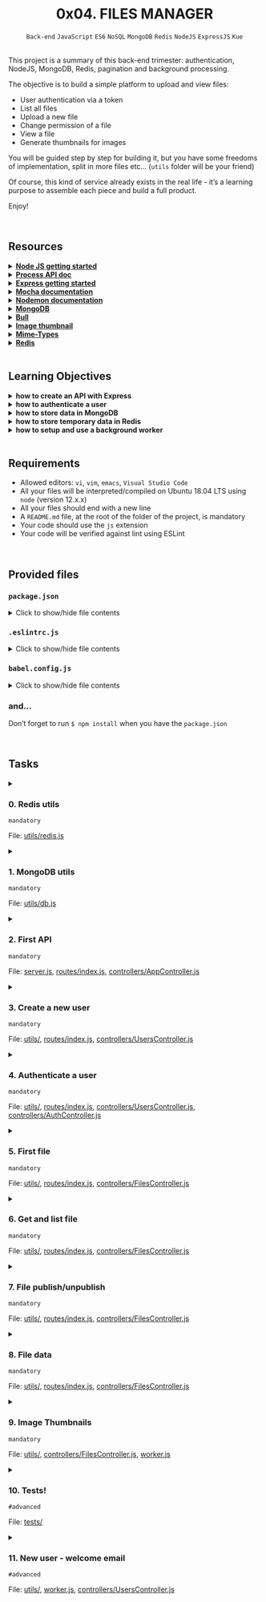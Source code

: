 <h1 align="center"><b>0x04. FILES MANAGER</b></h1>
<div align="center"><code>Back-end</code> <code>JavaScript</code> <code>ES6</code> <code>NoSQL</code> <code>MongoDB</code> <code>Redis</code> <code>NodeJS</code> <code>ExpressJS</code> <code>Kue</code></div>

<!-- <br>

## Background Context -->


<!-- <br>
<hr>
<h3><a href=>Notes</a></h3>
<hr> -->

<br>

<p>This project is a summary of this back-end trimester: authentication, NodeJS, MongoDB, Redis, pagination and background processing.</p>

<p>The objective is to build a simple platform to upload and view files:</p>

<ul>
<li>User authentication via a token </li>
<li>List all files</li>
<li>Upload a new file</li>
<li>Change permission of a file</li>
<li>View a file</li>
<li>Generate thumbnails for images</li>
</ul>

<p>You will be guided step by step for building it, but you have some freedoms of implementation, split in more files etc… (<code>utils</code> folder will be your friend)</p>

<p>Of course, this kind of service already exists in the real life - it’s a learning purpose to assemble each piece and build a full product.</p>

<p>Enjoy!</p>

<br>

## Resources
<details>
<summary><b><a href="https://nodejs.org/en/learn/getting-started/introduction-to-nodejs">Node JS getting started</a></b></summary><br>


<br><p align="center">※※※※※※※※※※※※</p><br>
</details>


<details>
<summary><b><a href=" ">Process API doc</a></b></summary><br>


<br><p align="center">※※※※※※※※※※※※</p><br>
</details>


<details>
<summary><b><a href="expressjs.com/en/starter/installing.html">Express getting started</a></b></summary><br>


<br><p align="center">※※※※※※※※※※※※</p><br>
</details>


<details>
<summary><b><a href="https://mochajs.org">Mocha documentation</a></b></summary><br>


<br><p align="center">※※※※※※※※※※※※</p><br>
</details>


<details>
<summary><b><a href="https://github.com/remy/nodemon#nodemon">Nodemon documentation</a></b></summary><br>


<br><p align="center">※※※※※※※※※※※※</p><br>
</details>


<details>
<summary><b><a href="https://github.com/mongodb/node-mongodb-native">MongoDB</a></b></summary><br>


<br><p align="center">※※※※※※※※※※※※</p><br>
</details>


<details>
<summary><b><a href="https://github.com/OptimalBits/bull">Bull</a></b></summary><br>


<br><p align="center">※※※※※※※※※※※※</p><br>
</details>


<details>
<summary><b><a href="https://www.npmjs.com/package/image-thumbnail">Image thumbnail</a></b></summary><br>


<br><p align="center">※※※※※※※※※※※※</p><br>
</details>


<details>
<summary><b><a href="https://www.npmjs.com/package/mime-types">Mime-Types</a></b></summary><br>


<br><p align="center">※※※※※※※※※※※※</p><br>
</details>


<details>
<summary><b><a href="https://github.com/redis/node-redis">Redis</a></b></summary><br>


<br><p align="center">※※※※※※※※※※※※</p><br>
</details>


<!-- <br>

**man or help:**
- `` -->

<br>

## Learning Objectives
<details>
<summary><b><a href=" "> </a>how to create an API with Express</b></summary><br>


<br><p align="center">※※※※※※※※※※※※</p><br>
</details>


<details>
<summary><b><a href=" "> </a>how to authenticate a user</b></summary><br>


<br><p align="center">※※※※※※※※※※※※</p><br>
</details>


<details>
<summary><b><a href=" "> </a>how to store data in MongoDB</b></summary><br>


<br><p align="center">※※※※※※※※※※※※</p><br>
</details>


<details>
<summary><b><a href=" "> </a>how to store temporary data in Redis</b></summary><br>


<br><p align="center">※※※※※※※※※※※※</p><br>
</details>


<details>
<summary><b><a href=" "> </a>how to setup and use a background worker</b></summary><br>


<br><p align="center">※※※※※※※※※※※※</p><br>
</details>


<br>

## Requirements
- Allowed editors: `vi`, `vim`, `emacs`, `Visual Studio Code`
- All your files will be interpreted/compiled on Ubuntu 18.04 LTS using `node` (version 12.x.x)
- All your files should end with a new line
- A `README.md` file, at the root of the folder of the project, is mandatory
- Your code should use the `js` extension
- Your code will be verified against lint using ESLint

<br>

<h2>Provided files</h2>

<h3><code>package.json</code></h3>

<details>
<summary>Click to show/hide file contents</summary>
<pre><code>
{
  "name": "files_manager",
  "version": "1.0.0",
  "description": "",
  "main": "index.js",
  "scripts": {
    "lint": "./node_modules/.bin/eslint",
    "check-lint": "lint [0-9]*.js",
    "start-server": "nodemon --exec babel-node --presets @babel/preset-env ./server.js",
    "start-worker": "nodemon --exec babel-node --presets @babel/preset-env ./worker.js",
    "dev": "nodemon --exec babel-node --presets @babel/preset-env",
    "test": "./node_modules/.bin/mocha --require @babel/register --exit" 
  },
  "author": "",
  "license": "ISC",
  "dependencies": {
    "bull": "^3.16.0",
    "chai-http": "^4.3.0",
    "express": "^4.17.1",
    "image-thumbnail": "^1.0.10",
    "mime-types": "^2.1.27",
    "mongodb": "^3.5.9",
    "redis": "^2.8.0",
    "sha1": "^1.1.1",
    "uuid": "^8.2.0"
  },
  "devDependencies": {
    "@babel/cli": "^7.8.0",
    "@babel/core": "^7.8.0",
    "@babel/node": "^7.8.0",
    "@babel/preset-env": "^7.8.2",
    "@babel/register": "^7.8.0",
    "chai": "^4.2.0",
    "chai-http": "^4.3.0",
    "mocha": "^6.2.2",
    "nodemon": "^2.0.2",
    "eslint": "^6.4.0",
    "eslint-config-airbnb-base": "^14.0.0",
    "eslint-plugin-import": "^2.18.2",
    "eslint-plugin-jest": "^22.17.0",
    "request": "^2.88.0",
    "sinon": "^7.5.0"
  }
}
</code>
</pre>
</details>

<h3><code>.eslintrc.js</code></h3>

<details>
<summary>Click to show/hide file contents</summary>
<pre><code>
module.exports = {
    env: {
      browser: false,
      es6: true,
      jest: true,
    },
    extends: [
      'airbnb-base',
      'plugin:jest/all',
    ],
    globals: {
      Atomics: 'readonly',
      SharedArrayBuffer: 'readonly',
    },
    parserOptions: {
      ecmaVersion: 2018,
      sourceType: 'module',
    },
    plugins: ['jest'],
    rules: {
      'max-classes-per-file': 'off',
      'no-underscore-dangle': 'off',
      'no-console': 'off',
      'no-shadow': 'off',
      'no-restricted-syntax': [
        'error',
        'LabeledStatement',
        'WithStatement',
      ],
    },
    overrides:[
      {
        files: ['*.js'],
        excludedFiles: 'babel.config.js',
      }
    ]
};
</code>
</pre>
</details>

<h3><code>babel.config.js</code></h3>

<details>
<summary>Click to show/hide file contents</summary>
<pre><code>
module.exports = {
    presets: [
      [
        '@babel/preset-env',
        {
          targets: {
            node: 'current',
          },
        },
      ],
    ],
};
</code>
</pre>
</details>

<h3>and…</h3>

<p>Don’t forget to run <code>$ npm install</code> when you have the <code>package.json</code></p>



<br>

## Tasks
<details>
<summary>

### 0. Redis utils
`mandatory`

File: [utils/redis.js]()
</summary>

<p>Inside the folder <code>utils</code>, create a file <code>redis.js</code> that contains the class <code>RedisClient</code>.</p>

<p><code>RedisClient</code> should have:</p>

<ul>
<li>the constructor that creates a client to Redis:

<ul>
<li>any error of the redis client must be displayed in the console (you should use <code>on('error')</code> of the redis client)</li>
</ul></li>
<li>a function <code>isAlive</code> that returns <code>true</code> when the connection to Redis is a success otherwise, <code>false</code></li>
<li>an asynchronous function <code>get</code> that takes a string key as argument and returns the Redis value stored for this key</li>
<li>an asynchronous function <code>set</code> that takes a string key, a value and a duration in second as arguments to store it in Redis (with an expiration set by the duration argument)</li>
<li>an asynchronous function <code>del</code> that takes a string key as argument and remove the value in Redis for this key</li>
</ul>

<p>After the class definition, create and export an instance of <code>RedisClient</code> called <code>redisClient</code>.</p>

<pre><code>bob@dylan:~$ cat main.js
import redisClient from './utils/redis';

(async () =&gt; {
    console.log(redisClient.isAlive());
    console.log(await redisClient.get('myKey'));
    await redisClient.set('myKey', 12, 5);
    console.log(await redisClient.get('myKey'));

    setTimeout(async () =&gt; {
        console.log(await redisClient.get('myKey'));
    }, 1000*10)
})();

bob@dylan:~$ npm run dev main.js
true
null
12
null
bob@dylan:~$ 
</code></pre>

</details>

<details>
<summary>

### 1. MongoDB utils
`mandatory`

File: [utils/db.js]()
</summary>

<p>Inside the folder <code>utils</code>, create a file <code>db.js</code> that contains the class <code>DBClient</code>.</p>

<p><code>DBClient</code> should have:</p>

<ul>
<li>the constructor that creates a client to MongoDB:

<ul>
<li>host: from the environment variable <code>DB_HOST</code> or default: <code>localhost</code></li>
<li>port: from the environment variable <code>DB_PORT</code> or default: <code>27017</code></li>
<li>database: from the environment variable <code>DB_DATABASE</code> or default: <code>files_manager</code></li>
</ul></li>
<li>a function <code>isAlive</code> that returns <code>true</code> when the connection to MongoDB is a success otherwise, <code>false</code></li>
<li>an asynchronous function <code>nbUsers</code> that returns the number of documents in the collection <code>users</code></li>
<li>an asynchronous function <code>nbFiles</code> that returns the number of documents in the collection <code>files</code></li>
</ul>

<p>After the class definition, create and export an instance of <code>DBClient</code> called <code>dbClient</code>.</p>

<pre><code>bob@dylan:~$ cat main.js
import dbClient from './utils/db';

const waitConnection = () =&gt; {
    return new Promise((resolve, reject) =&gt; {
        let i = 0;
        const repeatFct = async () =&gt; {
            await setTimeout(() =&gt; {
                i += 1;
                if (i &gt;= 10) {
                    reject()
                }
                else if(!dbClient.isAlive()) {
                    repeatFct()
                }
                else {
                    resolve()
                }
            }, 1000);
        };
        repeatFct();
    })
};

(async () =&gt; {
    console.log(dbClient.isAlive());
    await waitConnection();
    console.log(dbClient.isAlive());
    console.log(await dbClient.nbUsers());
    console.log(await dbClient.nbFiles());
})();

bob@dylan:~$ npm run dev main.js
false
true
4
30
bob@dylan:~$ 
</code></pre>

</details>

<details>
<summary>

### 2. First API
`mandatory`

File: [server.js](), [routes/index.js](), [controllers/AppController.js]()
</summary>

<p>Inside <code>server.js</code>, create the Express server:</p>

<ul>
<li>it should listen on the port set by the environment variable <code>PORT</code> or by default 5000</li>
<li>it should load all routes from the file <code>routes/index.js</code></li>
</ul>

<p>Inside the folder <code>routes</code>, create a file <code>index.js</code> that contains all endpoints of our API:</p>

<ul>
<li><code>GET /status</code> =&gt; <code>AppController.getStatus</code></li>
<li><code>GET /stats</code> =&gt; <code>AppController.getStats</code></li>
</ul>

<p>Inside the folder <code>controllers</code>, create a file <code>AppController.js</code> that contains the definition of the 2 endpoints:</p>

<ul>
<li><code>GET /status</code> should return if Redis is alive and if the DB is alive too by using the 2 utils created previously: <code>{ "redis": true, "db": true }</code> with a status code 200</li>
<li><code>GET /stats</code> should return the number of users and files in DB: <code>{ "users": 12, "files": 1231 }</code> with a status code 200

<ul>
<li><code>users</code> collection must be used for counting all users</li>
<li><code>files</code> collection must be used for counting all files</li>
</ul></li>
</ul>

<p><strong>Terminal 1:</strong></p>

<pre><code>bob@dylan:~$ npm run start-server
Server running on port 5000
...
</code></pre>

<p><strong>Terminal 2:</strong></p>

<pre><code>bob@dylan:~$ curl 0.0.0.0:5000/status ; echo ""
{"redis":true,"db":true}
bob@dylan:~$ 
bob@dylan:~$ curl 0.0.0.0:5000/stats ; echo ""
{"users":4,"files":30}
bob@dylan:~$ 
</code></pre>

</details>

<details>
<summary>

### 3. Create a new user
`mandatory`

File: [utils/](), [routes/index.js](), [controllers/UsersController.js]()
</summary>

<p>Now that we have a simple API, it’s time to add users to our database.</p>

<p>In the file <code>routes/index.js</code>,  add a new endpoint:</p>

<ul>
<li><code>POST /users</code> =&gt; <code>UsersController.postNew</code></li>
</ul>

<p>Inside <code>controllers</code>, add a file <code>UsersController.js</code> that contains the new endpoint:</p>

<p><code>POST /users</code> should create a new user in DB:</p>

<ul>
<li>To create a user, you must specify an <code>email</code> and a <code>password</code> </li>
<li>If the <code>email</code> is missing, return an error <code>Missing email</code> with a status code 400</li>
<li>If the <code>password</code> is missing, return an error <code>Missing password</code> with a status code 400</li>
<li>If the <code>email</code> already exists in DB, return an error <code>Already exist</code> with a status code 400</li>
<li>The <code>password</code> must be stored after being hashed in <code>SHA1</code></li>
<li>The endpoint is returning the new user with only the <code>email</code> and the <code>id</code> (auto generated by MongoDB) with a status code 201</li>
<li>The new user must be saved in the collection <code>users</code>:

<ul>
<li><code>email</code>: same as the value received</li>
<li><code>password</code>: <code>SHA1</code> value of the value received</li>
</ul></li>
</ul>

<pre><code>bob@dylan:~$ curl 0.0.0.0:5000/users -XPOST -H "Content-Type: application/json" -d '{ "email": "bob@dylan.com", "password": "toto1234!" }' ; echo ""
{"id":"5f1e7d35c7ba06511e683b21","email":"bob@dylan.com"}
bob@dylan:~$ 
bob@dylan:~$ echo 'db.users.find()' | mongo files_manager
{ "_id" : ObjectId("5f1e7d35c7ba06511e683b21"), "email" : "bob@dylan.com", "password" : "89cad29e3ebc1035b29b1478a8e70854f25fa2b2" }
bob@dylan:~$ 
bob@dylan:~$ 
bob@dylan:~$ curl 0.0.0.0:5000/users -XPOST -H "Content-Type: application/json" -d '{ "email": "bob@dylan.com", "password": "toto1234!" }' ; echo ""
{"error":"Already exist"}
bob@dylan:~$ 
bob@dylan:~$ curl 0.0.0.0:5000/users -XPOST -H "Content-Type: application/json" -d '{ "email": "bob@dylan.com" }' ; echo ""
{"error":"Missing password"}
bob@dylan:~$ 
</code></pre>

</details>

<details>
<summary>

### 4. Authenticate a user
`mandatory`

File: [utils/](), [routes/index.js](), [controllers/UsersController.js](), [controllers/AuthController.js]()
</summary>

<p>In the file <code>routes/index.js</code>,  add 3 new endpoints:</p>

<ul>
<li><code>GET /connect</code> =&gt; <code>AuthController.getConnect</code></li>
<li><code>GET /disconnect</code> =&gt; <code>AuthController.getDisconnect</code></li>
<li><code>GET /users/me</code> =&gt; <code>UserController.getMe</code></li>
</ul>

<p>Inside <code>controllers</code>, add a file <code>AuthController.js</code> that contains new endpoints:</p>

<p><code>GET /connect</code> should sign-in the user by generating a new authentication token:</p>

<ul>
<li>By using the header <code>Authorization</code> and the technique of the Basic auth (Base64 of the <code>&lt;email&gt;:&lt;password&gt;</code>), find the user associate to this email and with this password (reminder: we are storing the SHA1 of the password)</li>
<li>If no user has been found, return an error <code>Unauthorized</code> with a status code 401</li>
<li>Otherwise:

<ul>
<li>Generate a random string (using <code>uuidv4</code>) as token</li>
<li>Create a key: <code>auth_&lt;token&gt;</code> </li>
<li>Use this key for storing in Redis (by using the <code>redisClient</code> create previously) the user ID for 24 hours</li>
<li>Return this token: <code>{ "token": "155342df-2399-41da-9e8c-458b6ac52a0c" }</code> with a status code 200</li>
</ul></li>
</ul>

<p>Now, we have a way to identify a user, create a token (= avoid to store the password on any front-end) and use this token for 24h to access to the API!</p>

<p>Every authenticated endpoints of our API will look at this token inside the header <code>X-Token</code>.</p>

<p><code>GET /disconnect</code> should sign-out the user based on the token:</p>

<ul>
<li>Retrieve the user based on the token:

<ul>
<li>If not found, return an error <code>Unauthorized</code> with a status code 401</li>
<li>Otherwise, delete the token in Redis and return nothing with a status code 204</li>
</ul></li>
</ul>

<p>Inside the file <code>controllers/UsersController.js</code> add a new endpoint:</p>

<p><code>GET /users/me</code> should retrieve the user base on the token used:</p>

<ul>
<li>Retrieve the user based on the token:

<ul>
<li>If not found, return an error <code>Unauthorized</code> with a status code 401</li>
<li>Otherwise, return the user object (<code>email</code> and <code>id</code> only)</li>
</ul></li>
</ul>

<pre><code>bob@dylan:~$ curl 0.0.0.0:5000/connect -H "Authorization: Basic Ym9iQGR5bGFuLmNvbTp0b3RvMTIzNCE=" ; echo ""
{"token":"031bffac-3edc-4e51-aaae-1c121317da8a"}
bob@dylan:~$ 
bob@dylan:~$ curl 0.0.0.0:5000/users/me -H "X-Token: 031bffac-3edc-4e51-aaae-1c121317da8a" ; echo ""
{"id":"5f1e7cda04a394508232559d","email":"bob@dylan.com"}
bob@dylan:~$ 
bob@dylan:~$ curl 0.0.0.0:5000/disconnect -H "X-Token: 031bffac-3edc-4e51-aaae-1c121317da8a" ; echo ""

bob@dylan:~$ curl 0.0.0.0:5000/users/me -H "X-Token: 031bffac-3edc-4e51-aaae-1c121317da8a" ; echo ""
{"error":"Unauthorized"}
bob@dylan:~$ 
</code></pre>

</details>

<details>
<summary>

### 5. First file
`mandatory`

File: [utils/](), [routes/index.js](), [controllers/FilesController.js]()
</summary>

<p>In the file <code>routes/index.js</code>,  add a new endpoint:</p>

<ul>
<li><code>POST /files</code> =&gt; <code>FilesController.postUpload</code></li>
</ul>

<p>Inside <code>controllers</code>, add a file <code>FilesController.js</code> that contains the new endpoint:</p>

<p><code>POST /files</code> should create a new file in DB and in disk:</p>

<ul>
<li>Retrieve the user based on the token:

<ul>
<li>If not found, return an error <code>Unauthorized</code> with a status code 401</li>
</ul></li>
<li>To create a file, you must specify:

<ul>
<li><code>name</code>: as filename</li>
<li><code>type</code>: either <code>folder</code>, <code>file</code> or <code>image</code></li>
<li><code>parentId</code>: (optional) as ID of the parent (default: 0 -&gt; the root)</li>
<li><code>isPublic</code>: (optional) as boolean to define if the file is public or not (default: false)</li>
<li><code>data</code>: (only for <code>type=file|image</code>) as Base64 of the file content</li>
</ul></li>
<li>If the <code>name</code> is missing, return an error <code>Missing name</code> with a status code 400</li>
<li>If the <code>type</code> is missing or not part of the list of accepted type, return an error <code>Missing type</code> with a status code 400</li>
<li>If the <code>data</code> is missing and <code>type != folder</code>, return an error <code>Missing data</code> with a status code 400</li>
<li>If the <code>parentId</code> is set:

<ul>
<li>If no file is present in DB for this <code>parentId</code>, return an error <code>Parent not found</code> with a status code 400</li>
<li>If the file present in DB for this <code>parentId</code> is not of type <code>folder</code>, return an error <code>Parent is not a folder</code> with a status code 400</li>
</ul></li>
<li>The user ID should be added to the document saved in DB - as owner of a file</li>
<li>If the type is <code>folder</code>, add the new file document in the DB and return the new file with a status code 201</li>
<li>Otherwise:

<ul>
<li>All file will be stored locally in a folder (to create automatically if not present):

<ul>
<li>The relative path of this folder is given by the environment variable <code>FOLDER_PATH</code> </li>
<li>If this variable is not present or empty, use <code>/tmp/files_manager</code> as storing folder path</li>
</ul></li>
<li>Create a local path in the storing folder with filename a UUID </li>
<li>Store the file in clear (reminder: <code>data</code> contains the Base64 of the file) in this local path</li>
<li>Add the new file document in the collection <code>files</code> with these attributes:

<ul>
<li><code>userId</code>: ID of the owner document (owner from the authentication)</li>
<li><code>name</code>: same as the value received</li>
<li><code>type</code>: same as the value received</li>
<li><code>isPublic</code>: same as the value received</li>
<li><code>parentId</code>: same as the value received - if not present: 0</li>
<li><code>localPath</code>: for a <code>type=file|image</code>, the absolute path to the file save in local</li>
</ul></li>
<li>Return the new file with a status code 201</li>
</ul></li>
</ul>

<pre><code>bob@dylan:~$ curl 0.0.0.0:5000/connect -H "Authorization: Basic Ym9iQGR5bGFuLmNvbTp0b3RvMTIzNCE=" ; echo ""
{"token":"f21fb953-16f9-46ed-8d9c-84c6450ec80f"}
bob@dylan:~$ 
bob@dylan:~$ curl -XPOST 0.0.0.0:5000/files -H "X-Token: f21fb953-16f9-46ed-8d9c-84c6450ec80f" -H "Content-Type: application/json" -d '{ "name": "myText.txt", "type": "file", "data": "SGVsbG8gV2Vic3RhY2shCg==" }' ; echo ""
{"id":"5f1e879ec7ba06511e683b22","userId":"5f1e7cda04a394508232559d","name":"myText.txt","type":"file","isPublic":false,"parentId":0}
bob@dylan:~$
bob@dylan:~$ ls /tmp/files_manager/
2a1f4fc3-687b-491a-a3d2-5808a02942c9
bob@dylan:~$
bob@dylan:~$ cat /tmp/files_manager/2a1f4fc3-687b-491a-a3d2-5808a02942c9 
Hello Webstack!
bob@dylan:~$
bob@dylan:~$ curl -XPOST 0.0.0.0:5000/files -H "X-Token: f21fb953-16f9-46ed-8d9c-84c6450ec80f" -H "Content-Type: application/json" -d '{ "name": "images", "type": "folder" }' ; echo ""
{"id":"5f1e881cc7ba06511e683b23","userId":"5f1e7cda04a394508232559d","name":"images","type":"folder","isPublic":false,"parentId":0}
bob@dylan:~$
bob@dylan:~$ cat image_upload.py
import base64
import requests
import sys

file_path = sys.argv[1]
file_name = file_path.split('/')[-1]

file_encoded = None
with open(file_path, "rb") as image_file:
    file_encoded = base64.b64encode(image_file.read()).decode('utf-8')

r_json = { 'name': file_name, 'type': 'image', 'isPublic': True, 'data': file_encoded, 'parentId': sys.argv[3] }
r_headers = { 'X-Token': sys.argv[2] }

r = requests.post("http://0.0.0.0:5000/files", json=r_json, headers=r_headers)
print(r.json())

bob@dylan:~$
bob@dylan:~$ python image_upload.py image.png f21fb953-16f9-46ed-8d9c-84c6450ec80f 5f1e881cc7ba06511e683b23
{'id': '5f1e8896c7ba06511e683b25', 'userId': '5f1e7cda04a394508232559d', 'name': 'image.png', 'type': 'image', 'isPublic': True, 'parentId': '5f1e881cc7ba06511e683b23'}
bob@dylan:~$
bob@dylan:~$ echo 'db.files.find()' | mongo files_manager
{ "_id" : ObjectId("5f1e881cc7ba06511e683b23"), "userId" : ObjectId("5f1e7cda04a394508232559d"), "name" : "images", "type" : "folder", "parentId" : "0" }
{ "_id" : ObjectId("5f1e879ec7ba06511e683b22"), "userId" : ObjectId("5f1e7cda04a394508232559d"), "name" : "myText.txt", "type" : "file", "parentId" : "0", "isPublic" : false, "localPath" : "/tmp/files_manager/2a1f4fc3-687b-491a-a3d2-5808a02942c9" }
{ "_id" : ObjectId("5f1e8896c7ba06511e683b25"), "userId" : ObjectId("5f1e7cda04a394508232559d"), "name" : "image.png", "type" : "image", "parentId" : ObjectId("5f1e881cc7ba06511e683b23"), "isPublic" : true, "localPath" : "/tmp/files_manager/51997b88-5c42-42c2-901e-e7f4e71bdc47" }
bob@dylan:~$
bob@dylan:~$ ls /tmp/files_manager/
2a1f4fc3-687b-491a-a3d2-5808a02942c9   51997b88-5c42-42c2-901e-e7f4e71bdc47
bob@dylan:~$
</code></pre>

</details>

<details>
<summary>

### 6. Get and list file
`mandatory`

File: [utils/](), [routes/index.js](), [controllers/FilesController.js]()
</summary>

<p>In the file <code>routes/index.js</code>,  add 2 new endpoints:</p>

<ul>
<li><code>GET /files/:id</code> =&gt; <code>FilesController.getShow</code></li>
<li><code>GET /files</code> =&gt; <code>FilesController.getIndex</code></li>
</ul>

<p>In the file <code>controllers/FilesController.js</code>, add the 2 new endpoints:</p>

<p><code>GET /files/:id</code> should retrieve the file document based on the ID:</p>

<ul>
<li>Retrieve the user based on the token:

<ul>
<li>If not found, return an error <code>Unauthorized</code> with a status code 401</li>
</ul></li>
<li>If no file document is linked to the user and the ID passed as parameter, return an error <code>Not found</code> with a status code 404</li>
<li>Otherwise, return the file document</li>
</ul>

<p><code>GET /files</code> should retrieve all users file documents for a specific <code>parentId</code> and with pagination:</p>

<ul>
<li>Retrieve the user based on the token:

<ul>
<li>If not found, return an error <code>Unauthorized</code> with a status code 401</li>
</ul></li>
<li>Based on the query parameters <code>parentId</code> and <code>page</code>, return the list of file document

<ul>
<li><code>parentId</code>:

<ul>
<li>No validation of <code>parentId</code> needed - if the <code>parentId</code> is not linked to any user folder, returns an empty list</li>
<li>By default, <code>parentId</code> is equal to 0 = the root</li>
</ul></li>
<li>Pagination:

<ul>
<li>Each page should be 20 items max</li>
<li><code>page</code> query parameter starts at 0 for the first page. If equals to 1, it means it’s the second page (form the 20th to the 40th), etc…</li>
<li>Pagination can be done directly by the <code>aggregate</code> of MongoDB</li>
</ul></li>
</ul></li>
</ul>

<pre><code>bob@dylan:~$ curl 0.0.0.0:5000/connect -H "Authorization: Basic Ym9iQGR5bGFuLmNvbTp0b3RvMTIzNCE=" ; echo ""
{"token":"f21fb953-16f9-46ed-8d9c-84c6450ec80f"}
bob@dylan:~$ 
bob@dylan:~$ curl -XGET 0.0.0.0:5000/files -H "X-Token: f21fb953-16f9-46ed-8d9c-84c6450ec80f" ; echo ""
[{"id":"5f1e879ec7ba06511e683b22","userId":"5f1e7cda04a394508232559d","name":"myText.txt","type":"file","isPublic":false,"parentId":0},{"id":"5f1e881cc7ba06511e683b23","userId":"5f1e7cda04a394508232559d","name":"images","type":"folder","isPublic":false,"parentId":0},{"id":"5f1e8896c7ba06511e683b25","userId":"5f1e7cda04a394508232559d","name":"image.png","type":"image","isPublic":true,"parentId":"5f1e881cc7ba06511e683b23"}]
bob@dylan:~$
bob@dylan:~$ curl -XGET 0.0.0.0:5000/files?parentId=5f1e881cc7ba06511e683b23 -H "X-Token: f21fb953-16f9-46ed-8d9c-84c6450ec80f" ; echo ""
[{"id":"5f1e8896c7ba06511e683b25","userId":"5f1e7cda04a394508232559d","name":"image.png","type":"image","isPublic":true,"parentId":"5f1e881cc7ba06511e683b23"}]
bob@dylan:~$
bob@dylan:~$ curl -XGET 0.0.0.0:5000/files/5f1e8896c7ba06511e683b25 -H "X-Token: f21fb953-16f9-46ed-8d9c-84c6450ec80f" ; echo ""
{"id":"5f1e8896c7ba06511e683b25","userId":"5f1e7cda04a394508232559d","name":"image.png","type":"image","isPublic":true,"parentId":"5f1e881cc7ba06511e683b23"}
bob@dylan:~$
</code></pre>

</details>

<details>
<summary>

### 7. File publish/unpublish
`mandatory`

File: [utils/](), [routes/index.js](), [controllers/FilesController.js]()
</summary>

<p>In the file <code>routes/index.js</code>,  add 2 new endpoints:</p>

<ul>
<li><code>PUT /files/:id/publish</code> =&gt; <code>FilesController.putPublish</code></li>
<li><code>PUT /files/:id/publish</code> =&gt; <code>FilesController.putUnpublish</code></li>
</ul>

<p>In the file <code>controllers/FilesController.js</code>, add the 2 new endpoints:</p>

<p><code>PUT /files/:id/publish</code> should set <code>isPublic</code> to <code>true</code> on the file document based on the ID:</p>

<ul>
<li>Retrieve the user based on the token:

<ul>
<li>If not found, return an error <code>Unauthorized</code> with a status code 401</li>
</ul></li>
<li>If no file document is linked to the user and the ID passed as parameter, return an error <code>Not found</code> with a status code 404</li>
<li>Otherwise:

<ul>
<li>Update the value of <code>isPublic</code> to <code>true</code> </li>
<li>And return the file document with a status code 200</li>
</ul></li>
</ul>

<p><code>PUT /files/:id/unpublish</code> should set <code>isPublic</code> to <code>false</code> on the file document based on the ID:</p>

<ul>
<li>Retrieve the user based on the token:

<ul>
<li>If not found, return an error <code>Unauthorized</code> with a status code 401</li>
</ul></li>
<li>If no file document is linked to the user and the ID passed as parameter, return an error <code>Not found</code> with a status code 404</li>
<li>Otherwise:

<ul>
<li>Update the value of <code>isPublic</code> to <code>false</code> </li>
<li>And return the file document with a status code 200</li>
</ul></li>
</ul>

<pre><code>bob@dylan:~$ curl 0.0.0.0:5000/connect -H "Authorization: Basic Ym9iQGR5bGFuLmNvbTp0b3RvMTIzNCE=" ; echo ""
{"token":"f21fb953-16f9-46ed-8d9c-84c6450ec80f"}
bob@dylan:~$ 
bob@dylan:~$ curl -XGET 0.0.0.0:5000/files/5f1e8896c7ba06511e683b25 -H "X-Token: f21fb953-16f9-46ed-8d9c-84c6450ec80f" ; echo ""
{"id":"5f1e8896c7ba06511e683b25","userId":"5f1e7cda04a394508232559d","name":"image.png","type":"image","isPublic":false,"parentId":"5f1e881cc7ba06511e683b23"}
bob@dylan:~$
bob@dylan:~$ curl -XPUT 0.0.0.0:5000/files/5f1e8896c7ba06511e683b25/publish -H "X-Token: f21fb953-16f9-46ed-8d9c-84c6450ec80f" ; echo ""
{"id":"5f1e8896c7ba06511e683b25","userId":"5f1e7cda04a394508232559d","name":"image.png","type":"image","isPublic":true,"parentId":"5f1e881cc7ba06511e683b23"}
bob@dylan:~$ 
bob@dylan:~$ curl -XPUT 0.0.0.0:5000/files/5f1e8896c7ba06511e683b25/unpublish -H "X-Token: f21fb953-16f9-46ed-8d9c-84c6450ec80f" ; echo ""
{"id":"5f1e8896c7ba06511e683b25","userId":"5f1e7cda04a394508232559d","name":"image.png","type":"image","isPublic":false,"parentId":"5f1e881cc7ba06511e683b23"}
bob@dylan:~$ 
</code></pre>

</details>

<details>
<summary>

### 8. File data
`mandatory`

File: [utils/](), [routes/index.js](), [controllers/FilesController.js]()
</summary>

<p>In the file <code>routes/index.js</code>,  add one new endpoint:</p>

<ul>
<li><code>GET /files/:id/data</code> =&gt; <code>FilesController.getFile</code></li>
</ul>

<p>In the file <code>controllers/FilesController.js</code>, add the new endpoint:</p>

<p><code>GET /files/:id/data</code> should return the content of the file document based on the ID:</p>

<ul>
<li>If no file document is linked to the ID passed as parameter, return an error <code>Not found</code> with a status code 404</li>
<li>If the file document (folder or file) is not public (<code>isPublic: false</code>) and no user authenticate or not the owner of the file, return an error <code>Not found</code> with a status code 404</li>
<li>If the type of the file document is <code>folder</code>, return an error <code>A folder doesn't have content</code> with a status code 400</li>
<li>If the file is not locally present, return an error <code>Not found</code> with a status code 404</li>
<li>Otherwise:

<ul>
<li>By using the module <code>mime-types</code>, get the <a href="https://intranet.alxswe.com/rltoken/buV7HGNuNMB5ZCUH0LdECw" title="MIME-type" target="_blank">MIME-type</a> based on the <code>name</code> of the file</li>
<li>Return the content of the file with the correct MIME-type</li>
</ul></li>
</ul>

<pre><code>bob@dylan:~$ curl 0.0.0.0:5000/connect -H "Authorization: Basic Ym9iQGR5bGFuLmNvbTp0b3RvMTIzNCE=" ; echo ""
{"token":"f21fb953-16f9-46ed-8d9c-84c6450ec80f"}
bob@dylan:~$ 
bob@dylan:~$ curl -XPUT 0.0.0.0:5000/files/5f1e879ec7ba06511e683b22/unpublish -H "X-Token: f21fb953-16f9-46ed-8d9c-84c6450ec80f" ; echo ""
{"id":"5f1e879ec7ba06511e683b22","userId":"5f1e7cda04a394508232559d","name":"myText.txt","type":"file","isPublic":false,"parentId":0}
bob@dylan:~$ 
bob@dylan:~$ curl -XGET 0.0.0.0:5000/files/5f1e879ec7ba06511e683b22/data -H "X-Token: f21fb953-16f9-46ed-8d9c-84c6450ec80f" ; echo ""
Hello Webstack!

bob@dylan:~$ curl -XGET 0.0.0.0:5000/files/5f1e879ec7ba06511e683b22/data ; echo ""
{"error":"Not found"}
bob@dylan:~$ 
bob@dylan:~$ curl -XPUT 0.0.0.0:5000/files/5f1e879ec7ba06511e683b22/publish -H "X-Token: f21fb953-16f9-46ed-8d9c-84c6450ec80f" ; echo ""
{"id":"5f1e879ec7ba06511e683b22","userId":"5f1e7cda04a394508232559d","name":"myText.txt","type":"file","isPublic":true,"parentId":0}
bob@dylan:~$ 
bob@dylan:~$ curl -XGET 0.0.0.0:5000/files/5f1e879ec7ba06511e683b22/data ; echo ""
Hello Webstack!

bob@dylan:~$
</code></pre>

</details>

<details>
<summary>

### 9. Image Thumbnails
`mandatory`

File: [utils/](), [controllers/FilesController.js](), [worker.js]()
</summary>


</details>

<details>
<summary>

### 10. Tests!
`#advanced`

File: [tests/]()
</summary>


</details>

<details>
<summary>

### 11. New user - welcome email
`#advanced`

File: [utils/](), [worker.js](), [controllers/UsersController.js]()
</summary>


</details>

